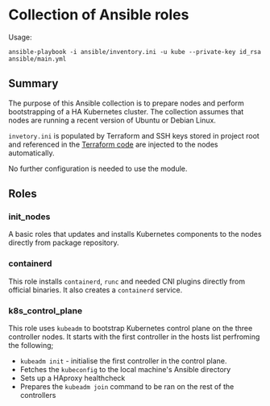 # Collection of Ansible roles 

Usage: 

```shell
ansible-playbook -i ansible/inventory.ini -u kube --private-key id_rsa ansible/main.yml
```

## Summary

The purpose of this Ansible collection is to prepare nodes and perform bootstrapping of a HA Kubernetes cluster. 
The collection assumes that nodes are running a recent version of Ubuntu or Debian Linux. 

`invetory.ini` is populated by Terraform and SSH keys stored in project root and referenced in the [Terraform code](https://github.com/juhosyrjanen/kube/blob/f0ad27f3b284cf6d39849da7951473d48ac752f7/tf/variables.tf#L1)
are injected to the nodes automatically. 

No further configuration is needed to use the module.

## Roles

### init_nodes

A basic roles that updates and installs Kubernetes components to the nodes directly from package repository.

### containerd

This role installs `containerd`, `runc` and needed CNI plugins directly from official binaries. It also creates a `containerd`
service.

### k8s_control_plane

This role uses `kubeadm` to bootstrap Kubernetes control plane on the three controller nodes. It starts with the first
controller in the hosts list perfroming the following;

- `kubeadm init` - initialise the first controller in the control plane. 
- Fetches the `kubeconfig` to the local machine's Ansible directory
- Sets up a HAproxy healthcheck
- Prepares the `kubeadm join` command to be ran on the rest of the controllers